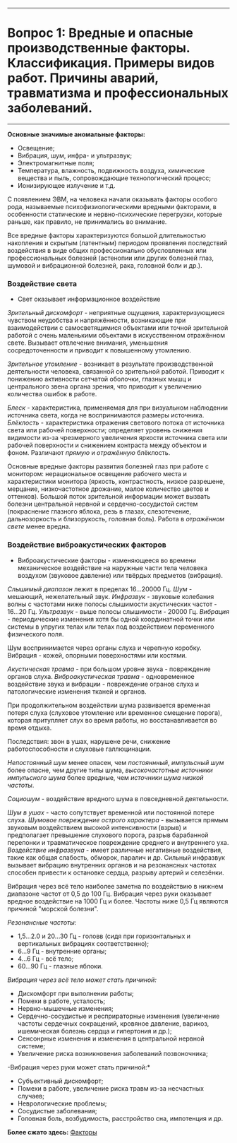 ___
# Вопрос 1: Вредные и опасные производственные факторы. Классификация. Примеры видов работ. Причины аварий, травматизма и профессиональных заболеваний.
___

**Основные значимые аномальные факторы:**

- Освещение;
- Вибрация, шум, инфра- и ультразвук;
- Электромагнитные поля;
- Температура, влажность, подвижность воздуха, химические вещества и пыль, сопровождающие технологический процесс;
- Ионизирующее излучение и т.д.

С появлением ЭВМ, на человека начали оказывать факторы особого рода, называемые психофизиологическими вредными факторами, в особенности статические и нервно-психические перегрузки, которые раньше, как правило, не принимались во внимание.

Все вредные факторы характеризуются большой длительностью накопления и скрытым (латентным) периодом проявления последствий воздействия в виде общих профессионально обусловленных или профессиональных болезней (астенопии или других болезней глаз, шумовой и вибрационной болезней, рака, головной боли и др.).

### Воздействие света

- Свет оказывает информационное воздействие

*Зрительный дискомфорт* - неприятные ощущения, характеризующиеся чувством неудобства и напряжённости, возникающие при взаимодействии с самосветящимися объектами или точной зрительной работой с очень маленькими объектами в искусственном отражённом свете. Вызывает отвлечение внимания, уменьшения сосредоточенности и приводит к повышенному утомлению.

*Зрительное утомление* - возникает в результате производственной деятельности человека, связанной со зрительной работой. Приводит к понижению активности сетчатой оболочки, глазных мышц и центрального звена органа зрения, что приводит к увеличению количества ошибок в работе.

*Блеск* - характеристика, применяемая для при визуальном наблюдении источника света, когда не воспринимаются размеры источника.
*Блёклость* - характеристика отражения светового потока от источника света или рабочей поверхности; определяет уровень снижения видимости из-за чрезмерного увеличения яркости источника света или рабочей поверхности и снижением контраста между объектом и фоном. Различают *прямую* и *отражённую* блёклость.

Основные вредные факторы развития болезней глаз при работе с монитором: нерациональное освещение рабочего места и характеристики монитора (яркость, контрастность, низкое разрешене, мерцание, низкочастотное дрожание, малое количество цветов и оттенков).
Большой поток зрительной информации может вызвать болезни центральной нервной и сердечно-сосудистой систем (покраснение глазного яблока, резь в глазах, слезотечение, дальнозоркость и близорукость, головная боль). Работа в *отражённом свете* менее вредна.

### Воздействие виброакустических факторов

- Виброакустические факторы - изменяющееся во времени механическое воздействие на наружные части тела человека воздухом (звуковое давление) или твёрдых предметов (вибрация).

*Слышимый диапазон* лежит в пределах 16...20000 Гц.
*Шум* - мешающий, нежелательный звук.
*Инфразвук* - звуковые колебания волны с частотами ниже полосы слышимости акустических частот - 16...20 Гц.
*Ультразвук* - выше полосы слышимости - 20000 Гц.
*Вибрация* - периодические изменения хотя бы одной координатной точки или системы в упругих телах или телах под воздействием переменного физического поля.

Шум воспринимается через органы слуха и черепную коробку. Вибрация - кожей, опорными поверхностями или костями.

*Акустическая травма* - при большом уровне звука - повреждение органов слуха.
*Виброакустическая травма* - одновременное воздействие звука и вибрации - повреждение огранов слуха и патологические изменения тканей и органов.

При продолжительном воздействии шума развивается временная потеря слуха (слуховое утомление или временное смещение порога), которая притупляет слух во время работы, но восстанавливается во время отдыха.

Последствия: звон в ушах, нарушене речи, снижение работоспособности и слуховые галлюцинации.

*Непостоянный шум* менее опасен, чем *постояннный*, *импульсный шум* более опасне, чем другие типы шума, *высокочастотные источники импульсного шума* более вредные, чем *источники шума низкой частоты*.

*Социошум* - воздействие вредного шума в повседневной деятельности.

*Шум в ушах* - часто сопутствует временной или постоянной потере слуха.
*Шумовое повреждение острого характера* - вызывается прямым звуковым воздействием высокой интенсивности (взрыв) и предполагает превышение слухового порога, разрыв барабанной перепонки и травматическое повреждение среднего и внутреннего уха.
*Воздействие инфразвука* - имеет различные негативные воздействия, такие как общая слабость, обморок, паралич и др. Сильный инфразвук вызывает вибрацию внутренних органов и на резонансных частотах способен привести к остановке сердца, разрыву артерий и селезёнки.

Вибрация через всё тело наиболее заметна по воздействию в нижнем диапазоне частот от 0,5 до 100 Гц. Вибрация через руки оказывает вредное воздействие на 1000 Гц и более. Частоты ниже 0,5 Гц являются причиной "морской болезни".

*Резонансные частоты:*

- 1,5...2.0 и 20...30 Гц - головв (сидя при горизонтальных и вертикальных вибрациях соответственно);
- 6...9 Гц - внутренние органы;
- 4...6 Гц - всё тело;
- 60...90 Гц - глазные яблоки.

*Вибрация через всё тело может стать причиной:*

- Дискомфорт при выполнении работы;
- Помехи в работе, усталость;
- Нервно-мышечные изменения;
- Сердечно-сосудистые и респрираторные изменения (увеличение частоты сердечных сокращений, кровяное давление, варикоз, ишемическая болезнь сердца и гипертония и др.);
- Сенсонрные изменения и изменения в центральной нервной системе;
- Увеличение риска возникновения заболеваний позвоночника;

-Вибрация через руки может стать причиной:*

- Субъективный дискомфорт;
- Помехи в работе, увеличение риска травм из-за несчастных случаев;
- Неврологические проблемы;
- Сосудистые заболевания;
- Головная боль, возбудимость, расстройство сна, импотенция и др.

**Более сжато здесь:** [Факторы](https://websot.jimdo.com/%D1%81%D0%BE%D1%83%D1%82/%D0%BE%D0%BF%D0%B0%D1%81%D0%BD%D1%8B%D0%B5-%D0%B8-%D0%B2%D1%80%D0%B5%D0%B4%D0%BD%D1%8B%D0%B5-%D0%BF%D1%80%D0%BE%D0%B8%D0%B7%D0%B2%D0%BE%D0%B4%D1%81%D1%82%D0%B2%D0%B5%D0%BD%D0%BD%D1%8B%D0%B5-%D1%84%D0%B0%D0%BA%D1%82%D0%BE%D1%80%D1%8B/)